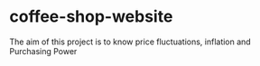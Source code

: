 # coffee-shop-website
The aim of this project is to know price fluctuations, inflation and Purchasing Power
